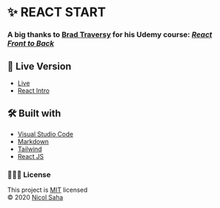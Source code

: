 # ✨ REACT START

### A big thanks to [Brad Traversy](https://github.com/bradtraversy) for his Udemy course: [**_React Front to Back_**](https://www.udemy.com/course/modern-react-front-to-back/)

## 💭 Live Version

- [Live](https://react-githubfinder-nicol.netlify.app/)
- [React Intro](https://react-start.netlify.app/)

## 🛠 Built with

- [Visual Studio Code](https://code.visualstudio.com/)
- [Markdown](https://www.markdownguide.org/)
- [Tailwind](https://tailwindcss.com/)
- [React JS](https://reactjs.org/)

### 👩🏻‍💻 License

This project is [MIT](https://github.com/NicolSaha/react-githubfinder/blob/main/LICENSE) licensed <br/>
© 2020 [Nicol Saha](https://github.com/NicolSaha)
